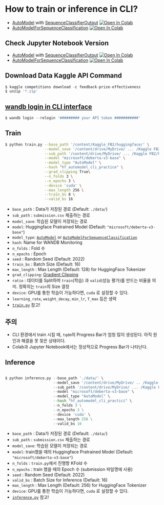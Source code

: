 # How to train or inference in CLI?
 - [AutoModel](https://huggingface.co/docs/transformers/model_doc/auto#transformers.AutoModel) with [SequenceClassifierOutput](https://huggingface.co/docs/transformers/v4.26.1/en/main_classes/output#transformers.modeling_outputs.SequenceClassifierOutput) [![Open In Colab](https://colab.research.google.com/assets/colab-badge.svg)](https://colab.research.google.com/drive/1455fFTdWik8K4HhcUbr6t098mzPJ-VSe?usp=share_link) 
 - [AutoModelForSequenceClassification](https://huggingface.co/docs/transformers/model_doc/auto#transformers.AutoModelForSequenceClassification) [![Open In Colab](https://colab.research.google.com/assets/colab-badge.svg)](https://colab.research.google.com/drive/1c3SLFFqISXPF45HStryBOc1XB_NHd1k8?usp=share_link) 

## Check Jupyter Notebook Version
- [AutoModel](https://huggingface.co/docs/transformers/model_doc/auto#transformers.AutoModel) with [SequenceClassifierOutput](https://huggingface.co/docs/transformers/v4.26.1/en/main_classes/output#transformers.modeling_outputs.SequenceClassifierOutput) [![Open In Colab](https://colab.research.google.com/assets/colab-badge.svg)](https://colab.research.google.com/drive/14HjKUnMtbEUPf-9hSV876jSvUi3xQU3S?usp=share_link) 
- [AutoModelForSequenceClassification](https://huggingface.co/docs/transformers/model_doc/auto#transformers.AutoModelForSequenceClassification) [![Open In Colab](https://colab.research.google.com/assets/colab-badge.svg)](https://colab.research.google.com/drive/1q-k_I3uBHzT9v1z8TuqfyRpAFGs9XpSW?usp=share_link) 
 


## Download Data Kaggle API Command 
```python
$ kaggle competitions download -c feedback-prize-effectiveness
$ unzip '*.zip'
```
 
## [wandb login in CLI interface](https://docs.wandb.ai/ref/cli/wandb-login)
```python
$ wandb login --relogin '######### your API token ###########'                  
``` 



## Train 
```bash
$ python train.py --base_path '/content/Kaggle_FB2/huggingface/' \
                  --model_save '/content/drive/MyDrive/ ... /Kaggle FB2/hf/cli2/' \
                  --sub_path '/content/drive/MyDrive/ ... /Kaggle FB2/hf/cli2' \
                  --model "microsoft/deberta-v3-base" \
                  --model_type "AutoModel" \
                  --hash "hf_automodel_cli_practice" \
                  --grad_clipping True\
                  --n_folds 3 \
                  --n_epochs 3 \
                  --device 'cuda' \
                  --max_length 256 \
                  --train_bs 8 \
                  --valid_bs 16
```
- `base_path` : Data가 저장된 경로 (Default: `./data/`)
- `sub_path`  : `submission.csv` 제출하는 경로
- `model_save`: 학습된 모델이 저장되는 경로
- `model`: Huggingface Pratrained Model (Default: `"microsoft/deberta-v3-base"`)
- `model_type`: [`AutoModel`](https://huggingface.co/docs/transformers/model_doc/auto#transformers.AutoModel) or [`AutoModelForSequenceClassification`](https://huggingface.co/docs/transformers/model_doc/auto#transformers.AutoModelForSequenceClassification)
- `hash`: Name for WANDB Monitoring
- `n_folds`  : Fold 수
- `n_epochs` : Epoch
- `seed` : Random Seed (Default: 2022)
- `train_bs` : Batch Size (Default: 16)
- `max_length` : Max Length (Default: 128) for HuggingFace Tokenizer
- `grad_clipping`: [Gradient Clipping](https://neptune.ai/blog/understanding-gradient-clipping-and-how-it-can-fix-exploding-gradients-problem)
- `ratio` : 데이터를 Split하여 `train`(학습) 과 `valid`(성능 평가)를 만드는 비율을 의미. 정확히는 `train`의 Size 결정
- `device`: GPU를 통한 학습이 가능하다면, `cuda` 로 설정할 수 있다.
- `learning_rate`, `weight_decay`, `min_lr`, `T_max` 등은 생략 
- [`train.py`](https://github.com/renslightsaber/Kaggle_FB2/blob/main/huggingface/train.py) 참고!   


## 주의
 - CLI 환경에서 train 시킬 때, `tqdm`의 Progress Bar가 엄청 많이 생성된다. 아직 원인과 해결을 못 찾은 상태이다.
 - Colab과 Jupyter Notebook에서는 정상적으로 Progress Bar가 나타난다.



## Inference 
```python

$ python inference.py --base_path './data/' \
                      --model_save '/content/drive/MyDrive/ .. /Kaggle FB2/hf/cli2/' \
                      --sub_path '/content/drive/MyDrive/ ... /Kaggle FB2/hf/cli2/' \
                      --model "microsoft/deberta-v3-base" \
                      --model_type "AutoModel" \
                      --hash "hf_automodel_cli_practici" \
                      --n_folds 3 \
                      --n_epochs 3 \
                      --device 'cuda' \
                      --max_length 256 \
                      --valid_bs 16

```
- `base_path` : Data가 저장된 경로 (Default: `./data/`)
- `sub_path`  : `submission.csv` 제출하는 경로
- `model_save`: 학습된 모델이 저장되는 경로
- `model`: train했을 때의 Huggingface Pratrained Model (Default: `"microsoft/deberta-v3-base"`)
- `n_folds`  : `train.py`에서 진행항 KFold 수
- `n_epochs` : train 했을 때의 Epoch 수 (submission 파일명에 사용)  
- `seed` : Random Seed (Default: 2022)
- `valid_bs` : Batch Size for Inference (Default: 16) 
- `max_length` : Max Length (Default: 256) for HuggingFace Tokenizer
- `device`: GPU를 통한 학습이 가능하다면, `cuda` 로 설정할 수 있다.
- [`inference.py`](https://github.com/renslightsaber/Kaggle_FB2/blob/main/huggingface/inference.py) 참고!   






